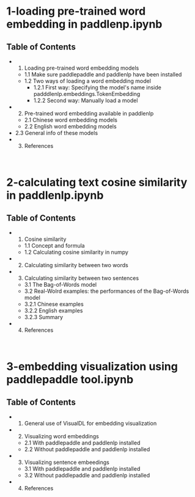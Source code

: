 # 1-loading pre-trained word embedding in paddlenp.ipynb

## Table of Contents

- 1. Loading pre-trained word embedding models
  - 1.1 Make sure paddlepaddle and paddlenlp have been installed
  - 1.2 Two ways of loading a word embedding model
    - 1.2.1 First way: Specifying the model's name inside padddlenlp.embeddings.TokenEmbedding
    - 1.2.2 Second way: Manually load a model
- 2. Pre-trained word embedding available in paddlenlp
  - 2.1 Chinese word embedding models
  - 2.2 English word embedding models
- 2.3 General info of these models
- 3. References

<br>

# 2-calculating text cosine similarity in paddlenlp.ipynb

## Table of Contents

- 1. Cosine similarity
  - 1.1 Concept and formula
  - 1.2 Calculating cosine similarity in numpy
- 2. Calculating similarity between two words
- 3. Calculating similarity between two sentences
  - 3.1 The Bag-of-Words model
  - 3.2 Real-Wolrd examples: the performances of the Bag-of-Words model
  - 3.2.1 Chinese examples
  - 3.2.2 English examples
  - 3.2.3 Summary
- 4. References

<br>

# 3-embedding visualization using paddlepaddle tool.ipynb

## Table of Contents

- 1. General use of VisualDL for embedding visualization
- 2. Visualizing word embeddings
  - 2.1 With paddlepaddle and paddlenlp installed
  - 2.2 Without paddlepaddle and paddlenlp installed
- 3. Visualizing sentence embeedings
  - 3.1 With paddlepaddle and paddlenlp installed
  - 3.2 Without paddlepaddle and paddlenlp installed
- 4. References